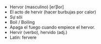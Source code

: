 - Hervor (masculino) [eɾˈβoɾ]
- El acto de hervir (hacer burbujas por calor)
- Sự sôi
- Boil / Boiling
- Apaga el fuego cuando empiece el hervor.
- Hervir (verbo), hervido (adj.)
- Latín: fervere